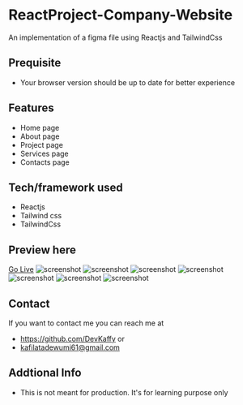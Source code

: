 # ReactProject-Company-Website
An implementation of a figma file using Reactjs and TailwindCss

## Prequisite
- Your browser version should be up to date for better experience

## Features
- Home page
- About page
- Project page
- Services page
- Contacts page

## Tech/framework used
- Reactjs
- Tailwind css
- TailwindCss

## Preview here
[Go Live](https://development-company.netlify.app/)
![screenshot](/public/media/sketch1.png)
![screenshot](/public/media/sketch2.png)
![screenshot](/public/media/sketch3.png)
![screenshot](/public/media/sketch4.png)
![screenshot](/public/media/sketch5.png)
![screenshot](/public/media/sketch6.png)
![screenshot](/public/media/sketch7.png)


## Contact
If you want to contact me you can reach me at
- https://github.com/DevKaffy or
- kafilatadewumi61@gmail.com

## Addtional Info
- This is not meant for production. It's for learning purpose only
